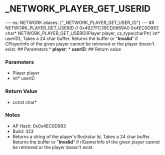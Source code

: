 # _NETWORK_PLAYER_GET_USERID

--- ns: NETWORK aliases: ["_NETWORK_PLAYER_GET_USER_ID"] --- ## NETWORK_PLAYER_GET_USERID  // 0x4927FC39CD0869A0 0x4EC0D983 char* NETWORK_PLAYER_GET_USERID(Player player, cs_type(charPtr) int* userID);  Takes a 24 char buffer. Returns the buffer or "**Invalid**" if CPlayerInfo of the given player cannot be retrieved or the player doesn't exist.  ## Parameters * **player**: * **userID**:  ## Return value

### Parameters
* Player player
* int* userID

### Return Value
* const char*

### Notes
* AP Hash: 0x0x4EC0D983
* Build: 323
* Returns a string of the player's Rockstar Id. 
Takes a 24 char buffer. Returns the buffer or "**Invalid**" if rlGamerInfo of the given player cannot be retrieved or the player doesn't exist.

